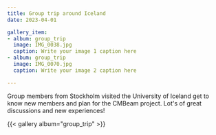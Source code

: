 ```yaml
---
title: Group trip around Iceland
date: 2023-04-01

gallery_item:
- album: group_trip
  image: IMG_0038.jpg
  caption: Write your image 1 caption here
- album: group_trip
  image: IMG_0070.jpg
  caption: Write your image 2 caption here

---
```


Group members from Stockholm visited the University of Iceland get to know new members and plan for the CMBeam project. Lot's of great discussions and new experiences!



{{< gallery album="group_trip" >}}
<!--more-->